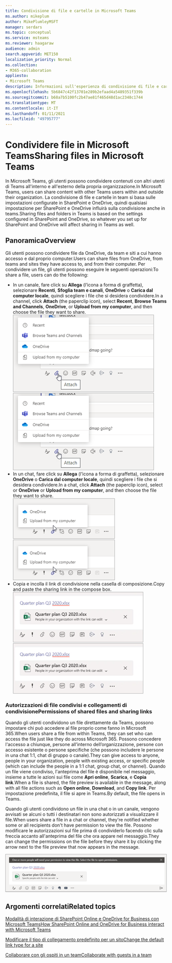 ```yaml
---
title: Condivisione di file e cartelle in Microsoft Teams
ms.author: mikeplum
author: MikePlumleyMSFT
manager: serdars
ms.topic: conceptual
ms.service: msteams
ms.reviewer: haagaraw
audience: admin
search.appverid: MET150
localization_priority: Normal
ms.collection:
- M365-collaboration
appliesto:
- Microsoft Teams
description: Informazioni sull'esperienza di condivisione di file e cartelle in Microsoft teams.
ms.openlocfilehash: 5b6847c42f13701e289b2efaad4a5489351f339b
ms.sourcegitcommit: b68a7b5100fc2b47ae81f465d48d1ac2348c1744
ms.translationtype: MT
ms.contentlocale: it-IT
ms.lasthandoff: 01/11/2021
ms.locfileid: "49795777"
---
```

# <a name="sharing-files-in-microsoft-teams"></a><span data-ttu-id="ca1d1-103">Condividere file in Microsoft Teams</span><span class="sxs-lookup"><span data-stu-id="ca1d1-103">Sharing files in Microsoft Teams</span></span>

<span data-ttu-id="ca1d1-104">In Microsoft Teams, gli utenti possono condividere contenuti con altri utenti di Teams all'interno e all'esterno della propria organizzazione.</span><span class="sxs-lookup"><span data-stu-id="ca1d1-104">In Microsoft Teams, users can share content with other Teams users within and outside their organization.</span></span> <span data-ttu-id="ca1d1-105">La condivisione di file e cartelle in team si basa sulle impostazioni configurate in SharePoint e OneDrive, quindi qualsiasi impostazione per SharePoint e OneDrive influirà sulla condivisione anche in teams.</span><span class="sxs-lookup"><span data-stu-id="ca1d1-105">Sharing files and folders in Teams is based on the settings configured in SharePoint and OneDrive, so whatever you set up for SharePoint and OneDrive will affect sharing in Teams as well.</span></span>

## <a name="overview"></a><span data-ttu-id="ca1d1-106">Panoramica</span><span class="sxs-lookup"><span data-stu-id="ca1d1-106">Overview</span></span>

<span data-ttu-id="ca1d1-107">Gli utenti possono condividere file da OneDrive, da team e siti a cui hanno accesso e dal proprio computer.</span><span class="sxs-lookup"><span data-stu-id="ca1d1-107">Users can share files from OneDrive, from teams and sites they have access to, and from their computer.</span></span> <span data-ttu-id="ca1d1-108">Per condividere un file, gli utenti possono eseguire le seguenti operazioni:</span><span class="sxs-lookup"><span data-stu-id="ca1d1-108">To share a file, users can do the following:</span></span>

- <span data-ttu-id="ca1d1-p103">In un canale, fare click su **Allega** (l’icona a forma di graffetta), selezionare **Recenti**, **Sfoglia team e canali**, **OneDrive** o **Carica dal computer locale**, quindi scegliere i file che si desidera condividere.</span><span class="sxs-lookup"><span data-stu-id="ca1d1-p103">In a channel, click **Attach** (the paperclip icon), select **Recent**, **Browse Teams and Channels**, **OneDrive**, or **Upload from my computer**, and then choose the file they want to share. </span></span><br> 
    <span data-ttu-id="ca1d1-110">![Screenshot che mostra la condivisione di un file da un canale](media/share-files-channel.png)</span><span class="sxs-lookup"><span data-stu-id="ca1d1-110">![Screenshot showing sharing a file from a channel](media/share-files-channel.png)</span></span>
- <span data-ttu-id="ca1d1-p104">In un chat, fare click su **Allega** (l’icona a forma di graffetta), selezionare **OneDrive** o **Carica dal computer locale**, quindi scegliere i file che si desidera condividere.</span><span class="sxs-lookup"><span data-stu-id="ca1d1-p104">In a chat, click **Attach** (the paperclip icon), select  or **OneDrive** or **Upload from my computer**, and then choose the file they want to share. </span></span><br>
    <span data-ttu-id="ca1d1-112">![Screenshot che mostra la condivisione di un file da una chat](media/share-files-chat.png)</span><span class="sxs-lookup"><span data-stu-id="ca1d1-112">![Screenshot showing sharing a file from a chat](media/share-files-chat.png)</span></span>
- <span data-ttu-id="ca1d1-113">Copia e incolla il link di condivisione nella casella di composizione.</span><span class="sxs-lookup"><span data-stu-id="ca1d1-113">Copy and paste the sharing link in the compose box.</span></span><br>
    <span data-ttu-id="ca1d1-114">![Screenshot che mostra l'anteprima del file nella casella di composizione](media/share-files-link.png)</span><span class="sxs-lookup"><span data-stu-id="ca1d1-114">![Screenshot showing file preview in the compose box](media/share-files-link.png)</span></span>

### <a name="permissions-of-shared-files-and-sharing-links"></a><span data-ttu-id="ca1d1-115">Autorizzazioni di file condivisi e collegamenti di condivisione</span><span class="sxs-lookup"><span data-stu-id="ca1d1-115">Permissions of shared files and sharing links</span></span>

<span data-ttu-id="ca1d1-116">Quando gli utenti condividono un file direttamente da Teams, possono impostare chi può accedere al file proprio come fanno in Microsoft 365.</span><span class="sxs-lookup"><span data-stu-id="ca1d1-116">When users share a file from within Teams, they can set who can access the file just like they do across Microsoft 365.</span></span> <span data-ttu-id="ca1d1-117">Possono concedere l'accesso a chiunque, persone all’interno dell’organizzazione, persone con accesso esistente o persone specifiche (che possono includere le persone in una chat 1:1, chat di gruppo o canale).</span><span class="sxs-lookup"><span data-stu-id="ca1d1-117">They can give access to anyone, people in your organization, people with existing access, or specific people (which can include the people in a 1:1 chat, group chat, or channel).</span></span>  <span data-ttu-id="ca1d1-118">Quando un file viene condiviso, l'anteprima del file è disponibile nel messaggio, insieme a tutte le azioni sui file come **Apri online**, **Scarica**, e **Copia link**.</span><span class="sxs-lookup"><span data-stu-id="ca1d1-118">When a file is shared, the file preview is available in the message, along with all file actions such as **Open online**, **Download**, and **Copy link**.</span></span> <span data-ttu-id="ca1d1-119">Per impostazione predefinita, il file si apre in Teams.</span><span class="sxs-lookup"><span data-stu-id="ca1d1-119">By default, the file opens in Teams.</span></span>

<span data-ttu-id="ca1d1-120">Quando gli utenti condividono un file in una chat o in un canale, vengono avvisati se alcuni o tutti i destinatari non sono autorizzati a visualizzare il file.</span><span class="sxs-lookup"><span data-stu-id="ca1d1-120">When users share a file in a chat or channel, they're notified whether some or all recipients don't have permission to view the file.</span></span> <span data-ttu-id="ca1d1-121">Possono modificare le autorizzazioni sul file prima di condividerlo facendo clic sulla freccia accanto all'anteprima del file che ora appare nel messaggio.</span><span class="sxs-lookup"><span data-stu-id="ca1d1-121">They can change the permissions on the file before they share it by clicking the arrow next to the file preview that now appears in the message.</span></span>

![Screenshot della notifica se i destinatari non dispongono delle autorizzazioni](media/share-files-permissions.png)

## <a name="related-topics"></a><span data-ttu-id="ca1d1-123">Argomenti correlati</span><span class="sxs-lookup"><span data-stu-id="ca1d1-123">Related topics</span></span>

[<span data-ttu-id="ca1d1-124">Modalità di interazione di SharePoint Online e OneDrive for Business con Microsoft Teams</span><span class="sxs-lookup"><span data-stu-id="ca1d1-124">How SharePoint Online and OneDrive for Business interact with Microsoft Teams</span></span>](sharepoint-onedrive-interact.md)

[<span data-ttu-id="ca1d1-125">Modificare il tipo di collegamento predefinito per un sito</span><span class="sxs-lookup"><span data-stu-id="ca1d1-125">Change the default link type for a site</span></span>](https://docs.microsoft.com/sharepoint/change-default-sharing-link)

[<span data-ttu-id="ca1d1-126">Collaborare con gli ospiti in un team</span><span class="sxs-lookup"><span data-stu-id="ca1d1-126">Collaborate with guests in a team</span></span>](https://docs.microsoft.com/microsoft-365/solutions/collaborate-as-team)